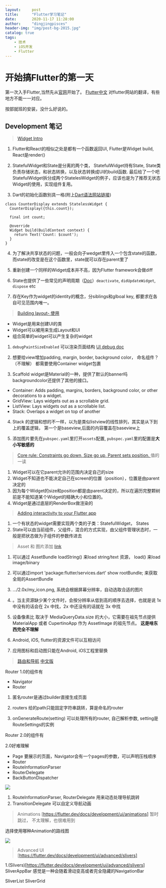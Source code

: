 ```yaml
---
layout:     post
title:      "Flutter学习笔记"
date:       2020-11-17 11:28:00
author:     "dingjingpisces"
header-img: "img/post-bg-2015.jpg"
catalog: true
tags:
    - 技术
    - iOS开发
    - Flutter
---
```



# 开始搞Flutter的第一天

第一次入手Flutter,当然先从[官网](https://flutter.dev/docs/get-started/install)开始了。
[Flutter中文](https://flutterchina.club/flutter-for-ios/) 对flutter网站的翻译，有些地方不能一一对应。

按部就班的安装，没什么好说的。

## Development 笔记

> [Widget Intro ](https://flutter.dev/docs/development/ui/widgets-intro)

1. Flutter和React的相似之处是都有一个函数返回UI, Flutter是Widget build, React是render()

2. StatefulWidget和State是分离的两个类， StatefulWidget持有State, State类负责存储状态，和状态转换，以及状态转换成UI的build函数. 最后给了一个吧StatefulWidget拆分成两个StatelesWidget的例子，应该也是为了推荐无状态Widget的使用，实现组件复用。

3. Dart的初始化函数别具一格(附上[Dart语法网站链接](http://www.geekjc.com/ebook/detail/5bbdc2b33f74c812e3ac9a18/1546846473973))

```
class CounterDisplay extends StatelessWidget {
  CounterDisplay({this.count});

  final int count;

  @override
  Widget build(BuildContext context) {
    return Text('Count: $count');
  }
}

```

4. 为了解决共享状态的问题，一般会向子wedget里传入一个包含state的函数，而state的改变是在这个函数里，state就可以存在parent里了

5. 重新创建一个同样的Widget成本并不高，因为Flutter framework会做diff

6. State也提供了一些常见的声明周期（[Doc](https://api.flutter.dev/flutter/widgets/State-class.html)）`deactivate`, `didUpdateWidget`, `dispose` etc

7. 存在Key作为widget的identity的概念，分siblings和glboal key, 都要求在各自可见范围内唯一。


> [Building layout- 使用](https://flutter.dev/docs/development/ui/layout)

- Widget是用来创建UI的类
- Widget可以被用来生成Layout和UI
- 组合简单的widget可以产生复杂的widget

1. `debugPaintSizeEnabled` 可以渲染页面结构 [UI debug doc](https://flutter.dev/docs/development/tools/devtools/inspector#debugging-layout-issues-visually)

2. 想要给view增加padding, margin, border, background color， 命名组件？（不理解） 都需要使用Container widget包裹

3. Scaffold widget是Material的一种，提供了默认的banner吗backgroundcolor还提供了其他的接口。

- Container: Adds padding, margins, borders, background color, or other decorations to a widget.
- GridView: Lays widgets out as a scrollable grid.
- ListView: Lays widgets out as a scrollable list.
- Stack: Overlaps a widget on top of another

4.  Stack 的逻辑和想的不一样，以为是类似listview的线性排列，其实是从下到上的覆盖逻辑， 第一个是baseview,后面的内容覆盖在baseview上

5. 添加图片要先在`pubspec.yaml`里打开`assets`配置, `pubspec.yaml`里的配置是**大小写敏感的**

> [Core rule: Constraints go down,  Size go up, Parent sets position. ](https://flutter.dev/docs/development/ui/layout/constraints) 值的一读

1. Widget可以在它parent允许的范围内决定自己的size
2. Widget不知道也不能决定自己在screen的位置（position），位置是由parent决定的
3. 因为每个Widget的size和position都是由parent决定的，所以在遍历完整颗树前是不能知道某个Widget的精确大小和位置的。
4. Widget是通过底层的RenderBox做渲染的

> [Adding interactivity to your Flutter app](https://flutter.dev/docs/development/ui/interactive)

1. 一个有状态的widget需要实现两个类的子类：StatefulWidget， States
2. State可以由当前组件，父组件，混合的方式实现，由父组件管理状态时，一般是把状态做为子组件的参数传进去

> Asset 和 图片添加 [link](https://flutter.dev/docs/development/ui/assets-and-images)

1. 可以通过  AssetBundle  loadString() 来load string/text 资源， load() 来load image/binary

2. 可以通过import 'package:flutter/services.dart' show rootBundle; 来获取全局的AssertBundle

3. .../2.0x/my_icon.png, 系统会根据屏幕分辨率，自动选取合适的图片

4. 。当主资源缺少某个文件时，会按分辨率从低到高的顺序去选择，也就是说 1x 中没有的话会在 2x 中找，2x 中还没有的话就在 3x 中找

5. 设备像素比 取决于 MediaQueryData.size 的大小，它需要在祖先节点提供 MaterialApp 或者 CupertinoApp 作为 AssetImage 的祖先节点。 **这是啥东西完全不理解**

6. Android, iOS, flutter的资源文件可以互相访问

7. 应用图标和启动图只能在Android, iOS工程里替换

> [路由和导航](https://medium.com/flutter/learning-flutters-new-navigation-and-routing-system-7c9068155ade) [中文版](https://blog.csdn.net/u013491829/article/details/109330086)

Router 1.0的组件有 

- Navigator
- Router

1. 匿名router是通过builder直接生成页面

2. routers 给的path只能固定字符串跳转，算是命名的router

3. onGenerateRoute(setting) 可以处理所有的router, 自己解析参数, setting是RouteSettings的实例

Router 2.0的组件有

2.0好难理解
- Page 要展示的页面，Navigator会有一个pages的参数，可以声明压栈顺序
- Router
- RouteInformationParser
- RouterDelegate
- BackButtonDispatcher


<img src="https://miro.medium.com/max/1400/1*hNt4Bc8FZBp_Gqh7iED3FA.png">

1. RouteInformationParser, RouterDelegate 用来动态处理导航跳转
2. TransitionDelegate 可以自定义导航动画


> Animations [https://flutter.dev/docs/development/ui/animations]
暂时跳过， 不太理解，也很难用到

选择使用哪种Animation的路线图

<img src="https://flutter.dev/assets/ui/animations/animation-decision-tree-cf57f0d6c1b6fd8e7ea512bd659c2f97a2f142f1137e89d1f67a5fbc1be9f2c3.png">

> Advanced UI [https://flutter.dev/docs/development/ui/advanced/slivers]

1.(Slivers)[https://flutter.dev/docs/development/ui/advanced/slivers]
SliverAppBar 感觉是一种会随着滑动变高或者完全隐藏的NavigationBar

SliverList
SliverGrid

